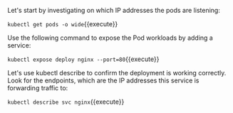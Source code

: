 Let's start by investigating on which IP addresses the pods are listening:

`kubectl get pods -o wide`{{execute}}

Use the following command to expose the Pod workloads by adding a service:

`kubectl expose deploy nginx --port=80`{{execute}}

Let's use kubectl describe to confirm the deployment is working correctly. Look for the endpoints, which are the IP addresses this service is forwarding traffic to:

`kubectl describe svc nginx`{{execute}}
